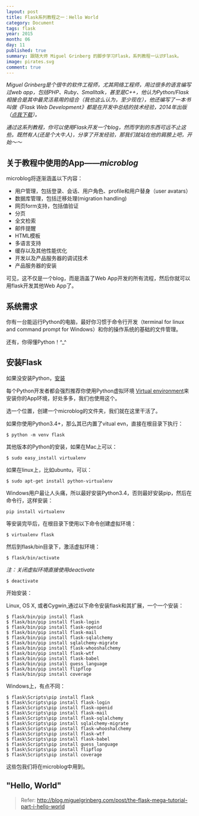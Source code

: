 ```yaml
---
layout: post
title: Flask系列教程之一：Hello World
category: Document
tags: flask
year: 2015
month: 06
day: 11
published: true
summary: 跟随大师 Miguel Grinberg 的脚步学习Flask，系列教程一认识Flask。
image: pirates.svg
comment: true
---
```


*Miguel Grinberg是个很牛的软件工程师，尤其网络工程师，用过很多的语言编写过web app，包括PHP、Ruby、Smalltalk，甚至是C++，他认为Python/Flask相接合是其中最灵活易用的组合（我也这么认为，至少现在），他还编写了一本书叫做《Flask Web Development》都是在开发中总结的技术经验，2014年出版（[点我下载](http://cdn4.filepi.com/g/bDQKMSb/1434087411/4cdb09017d4e0bc7048aa7c0eb437cb4)）。*

*通过这系列教程，你可以使用Flask开发一个blog，然而学到的东西可远不止这些。既然有人(还是个大牛人)，分享了开发经验，那我们就站在他的肩膀上吧，开始～～*

## 关于教程中使用的App——_microblog_

microblog将逐渐涵盖以下内容：

- 用户管理，包括登录、会话、用户角色、profile和用户替身（user avatars）
- 数据库管理，包括迁移处理(migration handling)
- 网页form支持，包括值验证
- 分页
- 全文检索
- 邮件提醒
- HTML模板
- 多语言支持
- 缓存以及其他性能优化
- 开发以及产品服务器的调试技术
- 产品服务器的安装

可见，这不仅是一个blog，而是涵盖了Web App开发的所有流程，然后你就可以用flask开发其他Web App了。

## 系统需求

你有一台能运行Python的电脑，最好你习惯于命令行开发（terminal for linux and command prompt for Windows）和你的操作系统的基础的文件管理。

还有，你得懂Python！^_^

## 安装Flask

如果没安装Python，[安装](http://python.org/download/)

每个Python开发者都会强烈推荐你使用Python虚拟环境 [Virtual environment](http://pypi.python.org/pypi/virtualenv)来安装你的App环境，好处多多，我们也使用这个。

选一个位置，创建一个microblog的文件夹，我们就在这里干活了。

如果你使用Python3.4+，那么其已内置了vitual evn，直接在根目录下执行：

```
$ python -m venv flask
```

其他版本的Python的安装，如果在Mac上可以：

```
$ sudo easy_install virtualenv
```

如果在linux上，比如ubuntu，可以：

```
$ sudo apt-get install python-virtualenv
```

Windows用户最让人头痛，所以最好安装Python3.4，否则最好安装pip，然后在命令行，这样安装：

```
pip install virtualenv
```

等安装完毕后，在根目录下使用以下命令创建虚拟环境：

```
$ virtualenv flask
```

然后到flask/bin目录下，激活虚拟环境：

```
$ flask/bin/activate
```

_注：关闭虚拟环境直接使用deactivate_

```
$ deactivate
```

开始安装：

Linux, OS X, 或者Cygwin,通过以下命令安装flask和其扩展，一个一个安装：

```
$ flask/bin/pip install flask
$ flask/bin/pip install flask-login
$ flask/bin/pip install flask-openid
$ flask/bin/pip install flask-mail
$ flask/bin/pip install flask-sqlalchemy
$ flask/bin/pip install sqlalchemy-migrate
$ flask/bin/pip install flask-whooshalchemy
$ flask/bin/pip install flask-wtf
$ flask/bin/pip install flask-babel
$ flask/bin/pip install guess_language
$ flask/bin/pip install flipflop
$ flask/bin/pip install coverage
```

Windows上，有点不同：

```
$ flask\Scripts\pip install flask
$ flask\Scripts\pip install flask-login
$ flask\Scripts\pip install flask-openid
$ flask\Scripts\pip install flask-mail
$ flask\Scripts\pip install flask-sqlalchemy
$ flask\Scripts\pip install sqlalchemy-migrate
$ flask\Scripts\pip install flask-whooshalchemy
$ flask\Scripts\pip install flask-wtf
$ flask\Scripts\pip install flask-babel
$ flask\Scripts\pip install guess_language
$ flask\Scripts\pip install flipflop
$ flask\Scripts\pip install coverage
```

这些包我们将在microblog中用到。


## "Hello, World"

> Refer: http://blog.miguelgrinberg.com/post/the-flask-mega-tutorial-part-i-hello-world
